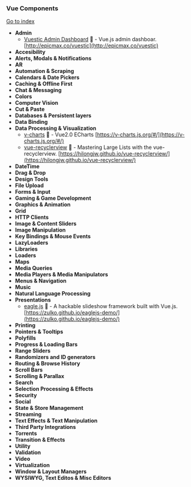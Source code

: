 ### Vue Components
[Go to index](https://github.com/cdleon/awesome-front-end#index)
- **Admin**
  * [Vuestic Admin Dashboard](https://github.com/epicmaxco/vuestic-admin) :gift_heart: - Vue.js admin dashboar. [http://epicmax.co/vuestic](http://epicmax.co/vuestic)
- **Accesibility**
- **Alerts, Modals & Notifications**
- **AR**
- **Automation & Scraping**
- **Calendars & Date Pickers**
- **Caching & Offline First**
- **Chat & Messaging**
- **Colors**
- **Computer Vision**
- **Cut & Paste**
- **Databases & Persistent layers**
- **Data Binding**
- **Data Processing & Visualization**
  * [v-charts](https://github.com/ElemeFE/v-charts) :gift_heart: - Vue2.0 ECharts [https://v-charts.js.org/#/](https://v-charts.js.org/#/)
  * [vue-recyclerview](https://github.com/hilongjw/vue-recyclerview) :gift_heart: - Mastering Large Lists with the vue-recyclerview. [https://hilongjw.github.io/vue-recyclerview/](https://hilongjw.github.io/vue-recyclerview/)
- **DateTime**
- **Drag & Drop**
- **Design Tools**
- **File Upload**
- **Forms & Input**
- **Gaming & Game Development**
- **Graphics & Animation**
- **Grid**
- **HTTP Clients**
- **Image & Content Sliders**
- **Image Manipulation**
- **Key Bindings & Mouse Events**
- **LazyLoaders**
- **Libraries**
- **Loaders**
- **Maps**
- **Media Queries**
- **Media Players & Media Manipulators**
- **Menus & Navigation**
- **Music**
- **Natural Language Processing**
- **Presentations**
  * [eagle.js](https://github.com/Zulko/eagle.js) :gift_heart: - A hackable slideshow framework built with Vue.js. [https://zulko.github.io/eaglejs-demo/](https://zulko.github.io/eaglejs-demo/)
- **Printing**
- **Pointers & Tooltips**
- **Polyfills**
- **Progress & Loading Bars**
- **Range Sliders**
- **Randomizers and ID generators**
- **Routing & Browse History**
- **Scroll Bars**
- **Scrolling & Parallax**
- **Search**
- **Selection Processing & Effects**
- **Security**
- **Social**
- **State & Store Management**
- **Streaming**
- **Text Effects & Text Manipulation**
- **Third Party Integrations**
- **Torrents**
- **Transition & Effects**
- **Utility**
- **Validation**
- **Video**
- **Virtualization**
- **Window & Layout Managers**
- **WYSIWYG, Text Editos & Misc Editors**
